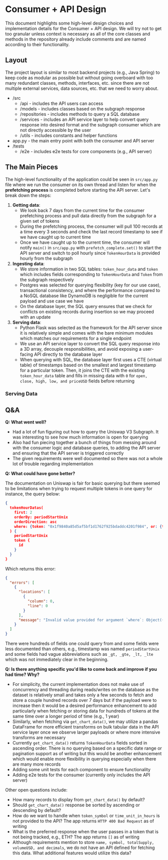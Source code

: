 # Consumer + API Design

This document highlights some high-level design choices and implementation details for the Consumer + API design. We will try not to get too granular unless context is necessary as all of the core classes and methods in the repository already include comments and are named according to their functionality.

## Layout

The project layout is similar to most backend projects (e.g., Java Spring) to keep code as modular as possible but without going overboard with too many redundant classes, methods, interfaces, etc. since there are not multiple external services, data sources, etc. that we need to worry about.

- /src
  - /api - includes the API users can access
  - /models - includes classes based on the subgraph response
  - /repositories - includes methods to query a SQL database
  - /services - includes an API service layer to help convert query response into desired format and the subgraph consumer which are not directly accessible by the user
  - /utils - includes constants and helper functions
- app.py - the main entry point with both the consumer and API server
- /tests
  - /e2e - includes e2e tests for core components (e.g., API server)

## The Main Pieces

The high-level functionality of the application could be seen in `src/app.py` file where we run the consumer on its own thread and listen for when the **prefetching process** is completed before starting the API server. Let's break down the steps:

1. **Getting data**:
   - We look back 7 days from the current time for the consumer prefetching process and pull data directly from the subgraph for a given set of tokens
   - During the prefetching process, the consumer will pull 100 records at a time every 3 seconds and check the last record timestamp to see if we have caught up to current time
   - Once we have caught up to the current time, the consumer will notify `main()` in `src/app.py` with `prefetch_complete.set()` to start the API server and switch to poll hourly since `TokenHourData` is provided hourly from the subgraph
2. **Ingesting data**:
   - We store information in two SQL tables: `token_hour_data` and `token` which includes fields corresponding to `TokenHourData` and `Token` from the subgraph respectively
   - Postgres was selected for querying flexibility (key for our use case), transactional consistency, and where the performance compared to a NoSQL database like DynamoDB is negligible for the current payload and use case we have
   - On the database layer, the SQL query ensures that we check for conflicts on existing records during insertion so we may proceed with an update
3. **Serving data**:
   - Python Flask was selected as the framework for the API server since it is relatively simple and comes with the bare minimum modules which matches our requirements for a single endpoint
   - We use an API service layer to convert the SQL query response into a 3D array, decouple responsibilities, and avoid exposing a user-facing API directly to the database layer
   - When querying with SQL, the database layer first uses a CTE (virtual table) of timestamps based on the smallest and largest timestamp for a particular token. Then, it joins the CTE with the existing `token_hour_data` table and fills in missing data with `0` for `open, close, high, low, and priceUSD` fields before returning

### Serving Data

## Q&A

**Q: What went well?**

- Had a lot of fun figuring out how to query the Uniswap V3 Subgraph. It was interesting to see how much information is open for querying
- Also had fun piecing together a bunch of things from messing around with the consumer logic and database queries, to adding the API server and ensuring that the API server is triggered correctly
- The given requirements were well documented so there was not a whole lot of trouble regarding implementation

**Q: What could have gone better?**

The documentation on Uniswap is fair for basic querying but there seemed to be limitations when trying to request multiple tokens in one query for instance, the query below:

```json
{
  tokenHourDatas(
    first: 2
    orderBy: periodStartUnix
    orderDirection: asc
    where: {token: "0x1f9840a85d5af5bf1d1762f925bdaddc4201f984", or: {token: "0x6b175474e89094c44da98b954eedeac495271d0f"}}
  ) {
    periodStartUnix
    token {
      id
    }
  }
}
```

Which returns this error:

```json
{
  "errors": [
    {
      "locations": [
        {
          "column": 0,
          "line": 0
        }
      ],
      "message": "Invalid value provided for argument `where`: Object({\"or\": Object({\"token\": String(\"0x6b175474e89094c44da98b954eedeac495271d0f\")}), \"token\": String(\"0x1f9840a85d5af5bf1d1762f925bdaddc4201f984\")})"
    }
  ]
}
```

There were hundreds of fields one could query from and some fields were less documented than others, e.g., timestamp was named `periodStartUnix` and some fields had vague abbreviations such as `_gt, _gte, _lt, _lte` which was not immediately clear in the beginning.

**Q: Is there anything specific you'd like to come back and improve if you had time? Why?**

- For simplicity, the current implementation does not make use of concurrency and threading during reads/writes on the database as the dataset is relatively small and takes only a few seconds to fetch and store a couple hundred records over 7 days but if the payload were to increase then it would be a desired performance enhancement to add particularly when fetching or storing data for hundreds of tokens at the same time over a longer period of time (e.g., 1 year)
- Similarly, when fetching via `get_chart_data()`, we may utilize a pandas DataFrame for more efficient transforms on bulk tabular data in the API service layer once we observe larger payloads or where more intensive transforms are necessary
- Currently `get_chart_data()` returns `TokenHourData` fields sorted in ascending order. There is no querying based on a specific date range or pagination support as of writing but this would be another enhancement which would enable more flexibility in querying especially when there are many more records
- Adding some unit tests for each component to ensure functionality
- Adding e2e tests for the consumer (currently only includes the API server)

Other open questions include:

- How many records to display from `get_chart_data()` by default?
- Should `get_chart_data()` response be sorted by ascending or descending by default?
- How do we want to handle when `token_symbol` or `time_unit_in_hours` is not provided to the API? The app returns `HTTP 400 Bad Request` as of writing
- What is the preferred response when the user passes in a token that is not being tracked, e.g., ETH? The app returns `[]` as of writing
- Although requirements mention to store `name, symbol, totalSupply, volumeUSD, and decimals`, we do not have an API defined for fetching this data. What additional features would utilize this data?
